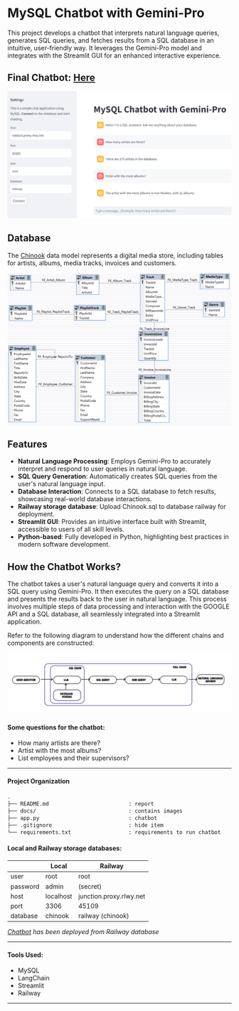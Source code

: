 # MySQL Chatbot with Gemini-Pro

This project develops a chatbot that interprets natural language queries, generates SQL queries, and fetches results from a SQL database in an intuitive, user-friendly way. It leverages the Gemini-Pro model and integrates with the Streamlit GUI for an enhanced interactive experience.

## Final Chatbot: [Here](https://chatbot-mysql-gemini.streamlit.app/?embed_options=light_theme) 
![Chatbot](./docs/chatbot.png)

## Database
The [Chinook](https://githuz`b.com/lerocha/chinook-database) data model represents a digital media store, including tables for artists, albums, media tracks, invoices and customers.    

![Diagrams](./docs/database-chinook.png)


## Features
- **Natural Language Processing**: Employs Gemini-Pro to accurately interpret and respond to user queries in natural language.
- **SQL Query Generation**: Automatically creates SQL queries from the user's natural language input.
- **Database Interaction**: Connects to a SQL database to fetch results, showcasing real-world database interactions.
- **Railway storage database**: Upload Chinook.sql to database railway for deployment.
- **Streamlit GUI**: Provides an intuitive interface built with Streamlit, accessible to users of all skill levels.
- **Python-based**: Fully developed in Python, highlighting best practices in modern software development.
## How the Chatbot Works?

The chatbot takes a user's natural language query and converts it into a SQL query using Gemini-Pro. It then executes the query on a SQL database and presents the results back to the user in natural language. This process involves multiple steps of data processing and interaction with the GOOGLE API and a SQL database, all seamlessly integrated into a Streamlit application.

Refer to the following diagram to understand how the different chains and components are constructed:

![Chatbot Architecture](./docs/mysql-chains.png)


#### Some questions for the chatbot:
- How many artists are there?
- Artist with the most albums?
- List employees and their supervisors?
---

#### Project Organization
```
.
├── README.md                         : report
├── docs/                             : contains images
├── app.py                            : chatbot
├── .gitignore                        : hide item
└── requirements.txt                  : requirements to run chatbot  
```
#### Local and Railway storage databases:
|   |Local   | Railway  |  
|---|---|---|
| user  |  root |   root|  
| password | admin  | (secret)  | 
| host  | localhost  | junction.proxy.rlwy.net  |  
| port  | 3306  | 45109  |  
| database  | chinook  |  railway (chinook) |  

*[Chatbot](https://chatbot-mysql-gemini.streamlit.app/?embed_options=light_theme) has been deployed from Railway database*

---

#### Tools Used:
- MySQL
- LangChain
- Streamlit
- Railway
---